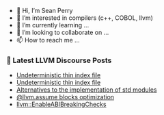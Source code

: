 - 👋 Hi, I’m Sean Perry
- 👀 I’m interested in compilers (c++, COBOL, llvm)
- 🌱 I’m currently learning ...
- 💞️ I’m looking to collaborate on ...
- 📫 How to reach me ...

<!---
s66perry/s66perry is a ✨ special ✨ repository because its `README.md` (this file) appears on your GitHub profile.
You can click the Preview link to take a look at your changes.
--->
### 📕 Latest LLVM Discourse Posts

<!-- DISCOURSE-LLVM:START -->
- [Undeterministic thin index file](https://discourse.llvm.org/t/undeterministic-thin-index-file/69985#post_16)
- [Undeterministic thin index file](https://discourse.llvm.org/t/undeterministic-thin-index-file/69985#post_15)
- [Alternatives to the implementation of std modules](https://discourse.llvm.org/t/alternatives-to-the-implementation-of-std-modules/71958#post_10)
- [@llvm.assume blocks optimization](https://discourse.llvm.org/t/llvm-assume-blocks-optimization/71609?page=2#post_23)
- [llvm::EnableABIBreakingChecks](https://discourse.llvm.org/t/llvm-enableabibreakingchecks/72443#post_6)
<!-- DISCOURSE-LLVM:END -->
